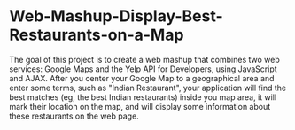 # Web-Mashup-Display-Best-Restaurants-on-a-Map

The goal of this project is to create a web mashup that combines two web services: Google Maps and the Yelp API for Developers, using JavaScript and AJAX. After you center your Google Map to a geographical area and enter some terms, such as "Indian Restaurant", your application will find the best matches (eg, the best Indian restaurants) inside you map area, it will mark their location on the map, and will display some information about these restaurants on the web page.

